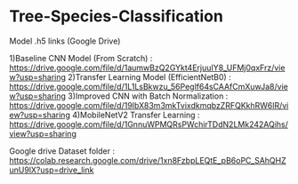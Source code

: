 # Tree-Species-Classification

Model .h5 links (Google Drive)

1)Baseline CNN Model (From Scratch) : https://drive.google.com/file/d/1aumwBzQ2GYkt4ErjuuIY8_UFMj0qxFrz/view?usp=sharing
2)Transfer Learning Model (EfficientNetB0) : https://drive.google.com/file/d/1L1LsBkwzu_56Peglf64sCAAfCmXuwJa8/view?usp=sharing
3)Improved CNN with Batch Normalization : https://drive.google.com/file/d/19IbX83m3mkTvixdkmqbzZRFQKkhRW6lR/view?usp=sharing
4)MobileNetV2 Transfer Learning : https://drive.google.com/file/d/1GnnuWPMQRsPWchirTDdN2LMk242AQihs/view?usp=sharing


Google drive Dataset folder : https://colab.research.google.com/drive/1xn8FzbpLEQtE_pB6oPC_SAhQHZunU9lX?usp=drive_link

